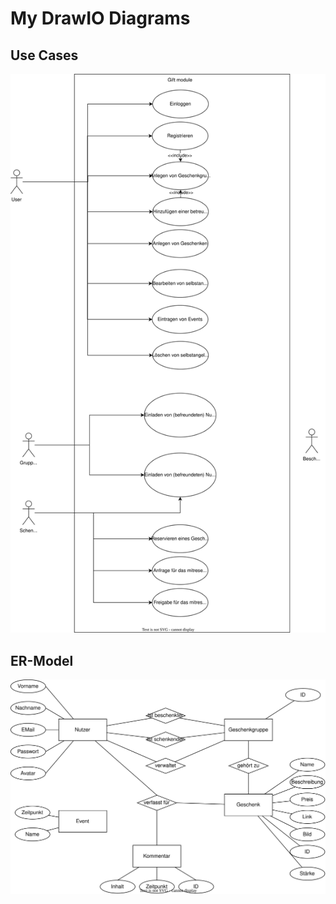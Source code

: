 # My DrawIO Diagrams
## Use Cases
![An UML Use Case Diagram of the Use Cases](svg_files/gifts_usecase.svg)
## ER-Model
![An ER-Model of the Database](svg_files/gifts_er_model.svg)